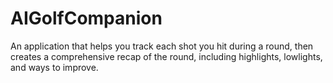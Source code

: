 # AIGolfCompanion
An application that helps you track each shot you hit during a round, then creates a comprehensive recap of the round, including highlights, lowlights, and ways to improve.
